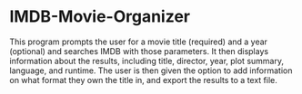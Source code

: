 # IMDB-Movie-Organizer
This program prompts the user for a movie title (required) and a year (optional) and searches IMDB with those parameters. 
It then displays information about the results, including title, director, year, plot summary, language, and runtime.
The user is then given the option to add information on what format they own the title in, and export the results to a text file.
